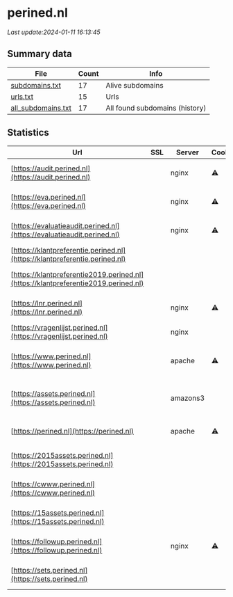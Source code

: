 # perined.nl
*Last update:2024-01-11 16:13:45*
## Summary data
| File       | Count | Info |
|------------|-------|------|
|[subdomains.txt](/data/perined/subdomains.txt)|17|Alive subdomains|
|[urls.txt](/data/perined/urls.txt)|15|Urls|
|[all_subdomains.txt](/data/perined/all_subdomains.txt)|17|All found subdomains (history)|
## Statistics
| Url | SSL | Server | Cookie | HSTS | CSP | XFO | XXP | RP | Tech |
|------------|-------|------|------|------|------|------|------|------|------|
|[https://audit.perined.nl](https://audit.perined.nl)| |nginx|:warning: | | | |:white_check_mark: |:white_check_mark: |Microsoft ASP.NET Ng...|
|[https://eva.perined.nl](https://eva.perined.nl)| |nginx|:warning: | | | |:white_check_mark: |:white_check_mark: |Microsoft ASP.NET Ng...|
|[https://evaluatieaudit.perined.nl](https://evaluatieaudit.perined.nl)| |nginx|:warning: | | | |:white_check_mark: |:white_check_mark: |Microsoft ASP.NET Ng...|
|[https://klantpreferentie.perined.nl](https://klantpreferentie.perined.nl)| | | | | | | |:white_check_mark: |Nginx|
|[https://klantpreferentie2019.perined.nl](https://klantpreferentie2019.perined.nl)| | | | | | | |:white_check_mark: |Apache HTTP Server:2...|
|[https://lnr.perined.nl](https://lnr.perined.nl)| |nginx|:warning: | | | |:white_check_mark: |:white_check_mark: |Microsoft ASP.NET Ng...|
|[https://vragenlijst.perined.nl](https://vragenlijst.perined.nl)| |nginx| | | | |:white_check_mark: |:white_check_mark: |Nginx|
|[https://www.perined.nl](https://www.perined.nl)| |apache|:warning: |:white_check_mark: | |:white_check_mark: | |:white_check_mark: |Apache HTTP Server B...|
|[https://assets.perined.nl](https://assets.perined.nl)| |amazons3| |:white_check_mark: | | | |:white_check_mark: |Amazon S3 Amazon Web...|
|[https://perined.nl](https://perined.nl)| |apache|:warning: |:white_check_mark: | |:white_check_mark: | |:white_check_mark: |Apache HTTP Server:2...|
|[https://2015assets.perined.nl](https://2015assets.perined.nl)| | | | | | | |:white_check_mark: |Apache HTTP Server:2...|
|[https://cwww.perined.nl](https://cwww.perined.nl)| | | | | | | |:white_check_mark: |Apache HTTP Server:2...|
|[https://15assets.perined.nl](https://15assets.perined.nl)| | | | | | | |:white_check_mark: |Apache HTTP Server:2...|
|[https://followup.perined.nl](https://followup.perined.nl)| |nginx|:warning: | | | |:white_check_mark: |:white_check_mark: |Microsoft ASP.NET Ng...|
|[https://sets.perined.nl](https://sets.perined.nl)| | | | | | | |:white_check_mark: |Apache HTTP Server:2...|